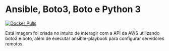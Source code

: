 # Ansible, Boto3, Boto e Python 3

[![Docker Pulls](https://img.shields.io/docker/pulls/jeduoliveira/ansible-boto3-python3.svg)](https://cloud.docker.com/u/jeduoliveira/repository/docker/jeduoliveira/ansible-boto3-python3)

Está imagem foi criada no intuito de interagir com a API da AWS utilizando boto3 e boto, além de executar ansible-playbook para configurar servidores remotos.
